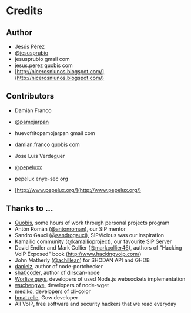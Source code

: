 Credits
=======
Author
------
- Jesús Pérez
 - [@jesusprubio](https://twitter.com/jesusprubio)
 - jesusprubio gmail com
 - jesus.perez quobis com
 - [http://nicerosniunos.blogspot.com/](http://nicerosniunos.blogspot.com/)

Contributors
------------
- Damián Franco
 - [@pamojarpan](https://twitter.com/pamojarpan)
 - huevofritopamojarpan gmail com
 - damian.franco quobis com

- Jose Luis Verdeguer
 - [@pepeluxx](https://twitter.com/pepeluxx)
 - pepelux enye-sec org
 - [http://www.pepelux.org/](http://www.pepelux.org/)

Thanks to ...
-------------
- [Quobis](http://www.quobis.com), some hours of work through personal projects program
- Antón Román ([@antonroman](https://twitter.com/antonroman)), our SIP mentor
- Sandro Gauci ([@sandrogauci](https://twitter.com/sandrogauci)), SIPVicious was our inspiration
- Kamailio community ([@kamailioproject](https://twitter.com/kamailioproject)), our favourite SIP Server
- David Endler and Mark Collier ([@markcollier46](https://twitter.com/markcollier46)), authors of "Hacking VoIP Exposed" book
(http://www.hackingvoip.com/)
- John Matherly ([@achillean](https://twitter.com/achillean)) for SHODAN API and GHDB
- [danielz](https://github.com/danielzzz), author of node-portchecker
- [sha0coder](https://twitter.com/sha0coder), author of dirscan-node
- [Worlize guys](https://github.com/Worlize), developers of used Node.js websockets implementation
- [wuchengwe](https://github.com/wuchengwei/node-wget), developers of node-wget
- [mediko](https://github.com/medikoo/cli-color), developers of cli-color
- [bmatzelle](https://github.com/bmatzelle), Gow developer 
- All VoIP, free software and security hackers that we read everyday
